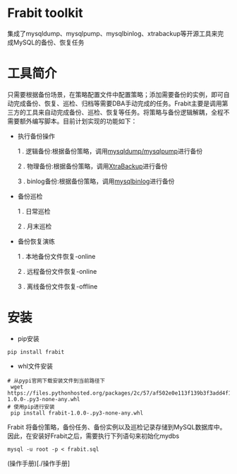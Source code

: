 # Frabit toolkit
集成了mysqldump、mysqlpump、mysqlbinlog、xtrabackup等开源工具来完成MySQL的备份、恢复任务
# 工具简介
只需要根据备份场景，在策略配置文件中配置策略；添加需要备份的实例，即可自动完成备份、恢复、巡检、归档等需要DBA手动完成的任务。Frabit主要是调用第三方的工具来自动完成备份、巡检、恢复等任务。将策略与备份逻辑解耦，全程不需要额外编写脚本。目前计划实现的功能如下：
 -  执行备份操作
     
     1 . 逻辑备份:根据备份策略，调用[mysqldump/mysqlpump](https://dev.mysql.com/doc/refman/5.7/en/mysqldump.html)进行备份     
     
     2 . 物理备份:根据备份策略，调用[XtraBackup](https://www.percona.com/doc/percona-xtrabackup/LATEST/index.html)进行备份
     
     3 . binlog备份:根据备份策略，调用[mysqlbinlog](https://dev.mysql.com/doc/refman/5.7/en/mysqlbinlog.html)进行备份
  -  备份巡检
 
     1 . 日常巡检
    
     2 . 月末巡检

  
 -  备份恢复演练
   
     1 . 本地备份文件恢复-online
     
     2 . 远程备份文件恢复-online
     
     3 . 离线备份文件恢复-offline
# 安装

 - pip安装
 ```shell
 pip install frabit
```      
 - whl文件安装
```shell
# 从pypi官网下载安装文件到当前路径下
 wget https://files.pythonhosted.org/packages/2c/57/af502e0e113f139b3f3add4f1efba899a730a365d2264d476e85b9591da5/mydbs-1.0.0-.py3-none-any.whl
# 使用pip进行安装
 pip install frabit-1.0.0-.py3-none-any.whl
``` 
Frabit 将备份策略，备份任务、备份实例以及巡检记录存储到MySQL数据库中。因此，在安装好Frabit之后，需要执行下列语句来初始化mydbs
```mysql-sql
mysql -u root -p < frabit.sql
```
 
(操作手册)[./操作手册]
